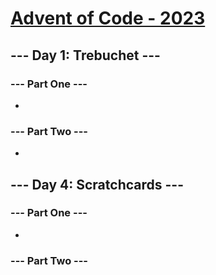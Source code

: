 # [Advent of Code - 2023](https://adventofcode.com/2023)

## --- Day 1: Trebuchet ---
### --- Part One ---
*
### --- Part Two ---
*

## --- Day 4: Scratchcards ---
### --- Part One ---
*
### --- Part Two ---

